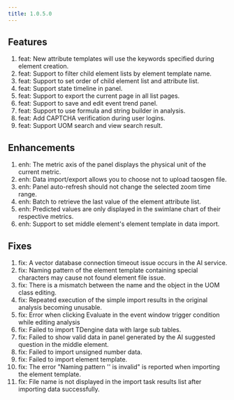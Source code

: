 ```yaml
---
title: 1.0.5.0
---
```


## Features
1. feat: New attribute templates will use the keywords specified during element creation.
1. feat: Support to filter child element lists by element template name.
1. feat: Support to set order of child element list and attribute list.
1. feat: Support state timeline in panel.
1. feat: Support to export the current page in all list pages.
1. feat: Support to save and edit event trend panel.
1. feat: Support to use formula and string builder in analysis.
1. feat: Add CAPTCHA verification during user logins.
1. feat: Support UOM search and view search result.

## Enhancements
1. enh: The metric axis of the panel displays the physical unit of the current metric.
1. enh: Data import/export allows you to choose not to upload taosgen file.
1. enh: Panel auto-refresh should not change the selected zoom time range.
1. enh: Batch to retrieve the last value of the element attribute list.
1. enh: Predicted values are only displayed in the swimlane chart of their respective metrics.
1. enh: Support to set middle element's element template in data import.

## Fixes
1. fix: A vector database connection timeout issue occurs in the AI service.
1. fix: Naming pattern of the element template containing special characters may cause not found element file issue.
1. fix: There is a mismatch between the name and the object in the UOM class editing.
1. fix: Repeated execution of the simple import results in the original analysis becoming unusable.
1. fix: Error when clicking Evaluate in the event window trigger condition while editing analysis
1. fix: Failed to import TDengine data with large sub tables.
1. fix: Failed to show valid data in panel generated by the AI suggested question in the middle element. 
1. fix: Failed to import unsigned number data.
1. fix: Failed to import element template.
1. fix: The error "Naming pattern '' is invalid" is reported when importing the element template.
1. fix: File name is not displayed in the import task results list after importing data successfully.

